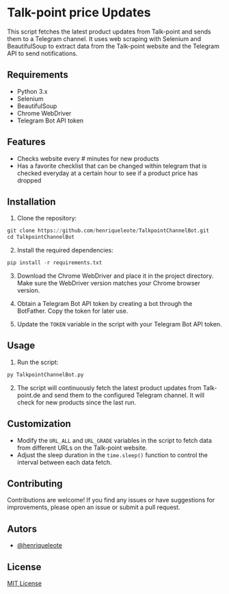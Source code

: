# Talk-point price Updates

This script fetches the latest product updates from Talk-point and sends them to a Telegram channel. It uses web scraping with Selenium and BeautifulSoup to extract data from the Talk-point website and the Telegram API to send notifications.

## Requirements

- Python 3.x
- Selenium
- BeautifulSoup
- Chrome WebDriver
- Telegram Bot API token

## Features
- Checks website every # minutes for new products
- Has a favorite checklist that can be changed within telegram that is checked everyday at a certain hour to see if a product price has dropped

## Installation

1. Clone the repository:

```python
git clone https://github.com/henriqueleote/TalkpointChannelBot.git
cd TalkpointChannelBot
```

2. Install the required dependencies:

```python
pip install -r requirements.txt
```

3. Download the Chrome WebDriver and place it in the project directory. Make sure the WebDriver version matches your Chrome browser version.

4. Obtain a Telegram Bot API token by creating a bot through the BotFather. Copy the token for later use.

5. Update the `TOKEN` variable in the script with your Telegram Bot API token.
   
## Usage

1. Run the script:

```python
py TalkpointChannelBot.py
```

2. The script will continuously fetch the latest product updates from Talk-point.de and send them to the configured Telegram channel. It will check for new products since the last run.

## Customization

- Modify the `URL_ALL` and `URL_GRADE` variables in the script to fetch data from different URLs on the Talk-point website.
- Adjust the sleep duration in the `time.sleep()` function to control the interval between each data fetch.

## Contributing

Contributions are welcome! If you find any issues or have suggestions for improvements, please open an issue or submit a pull request.


## Autors

- [@henriqueleote](https://www.github.com/henriqueleote)

## License

[MIT License](LICENSE)
